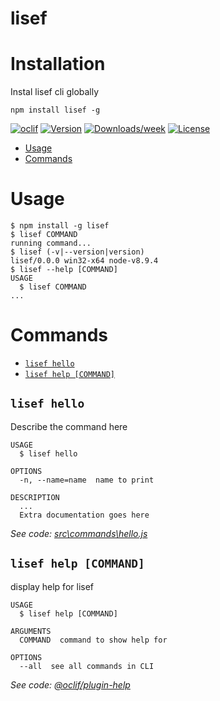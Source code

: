 lisef
=====

# Installation

Instal lisef  cli globally
```sh-session
npm install lisef -g
```



[![oclif](https://img.shields.io/badge/cli-oclif-brightgreen.svg)](https://oclif.io)
[![Version](https://img.shields.io/npm/v/lisef.svg)](https://npmjs.org/package/lisef)
[![Downloads/week](https://img.shields.io/npm/dw/lisef.svg)](https://npmjs.org/package/lisef)
[![License](https://img.shields.io/npm/l/lisef.svg)](https://github.com/marcin-slezak/lisef/blob/master/package.json)

<!-- toc -->
* [Usage](#usage)
* [Commands](#commands)
<!-- tocstop -->
# Usage
<!-- usage -->
```sh-session
$ npm install -g lisef
$ lisef COMMAND
running command...
$ lisef (-v|--version|version)
lisef/0.0.0 win32-x64 node-v8.9.4
$ lisef --help [COMMAND]
USAGE
  $ lisef COMMAND
...
```
<!-- usagestop -->
# Commands
<!-- commands -->
* [`lisef hello`](#lisef-hello)
* [`lisef help [COMMAND]`](#lisef-help-command)

## `lisef hello`

Describe the command here

```
USAGE
  $ lisef hello

OPTIONS
  -n, --name=name  name to print

DESCRIPTION
  ...
  Extra documentation goes here
```

_See code: [src\commands\hello.js](https://github.com/marcin-slezak/lisef/blob/v0.0.0/src\commands\hello.js)_

## `lisef help [COMMAND]`

display help for lisef

```
USAGE
  $ lisef help [COMMAND]

ARGUMENTS
  COMMAND  command to show help for

OPTIONS
  --all  see all commands in CLI
```

_See code: [@oclif/plugin-help](https://github.com/oclif/plugin-help/blob/v2.1.6/src\commands\help.ts)_
<!-- commandsstop -->
